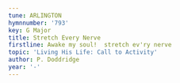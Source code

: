 ```yaml
---
tune: ARLINGTON
hymnnumber: '793'
key: G Major
title: Stretch Every Nerve
firstline: Awake my soul!  stretch ev'ry nerve
topic: 'Living His Life: Call to Activity'
author: P. Doddridge
year: '-'
---
```

